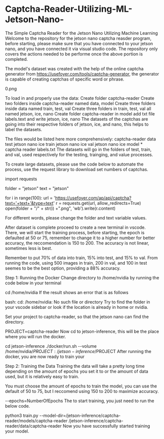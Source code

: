 # Captcha-Reader-Utilizing-ML-Jetson-Nano-
The Simple Captcha Reader for the Jetson Nano Utilizing Machine Learning
Welcome to the repository for the jetson nano captcha reasder program, before starting, please make sure that you have connected to your jetson nano, and you have connected it via visual studio code. The repository only covers the actions needed to be performe once the above portion is completed.

The model's dataset was created with the help of the online captcha generator from https://usefoyer.com/tools/captcha-generator, the generator is capable of creating captchas of specific word or phrase.

0.png

To load in and properly use the data:
Create folder captcha-reader
Create two folders inside captcha-reader named data, model
Create three folders inside data named train, test, val
Create three folders in train, test, val all named jetson, ice, nano
Create folder captcha-reader in model
add txt file labels.text and write jetson, ice, nano
The datasets of the captchas are going into their respective folders of jetson, ice, and nano, this helps to label the datasets.

The files would be listed here more comprehensively:
captcha-reader
data
test
jetson
nano
ice
train
jetson
nano
ice
val
jetson
nano
ice
model * captcha reader
labels.txt
The datasets will go in the folders of test, train, and val, used respectively for the testing, trainging, and value processes.

To create large datasets, please use the code below to automate the process, use the request library to download set numbers of captchas.


import requests

folder = "jetson"
text = "jetson"

for i in range(100):
    url = 'https://usefoyer.com/ap/api/captcha?text='+text+'&type=text'
    r = requests.get(url, allow_redirects=True)
    open(folder + "/" + str(i) +".png", 'wb').write(r.content)
     
For different words, please change the folder and text variable values.

After dataset is complete proceed to create a new terminal in vscode. There, we will start the training process, before starting, the epoch is defaulted at 50 or 75, remember to change it to a higher number for better accuracy, the reccomendation is 150 to 200. The accuracy is not linear, sometimes less is best.

Remember to put 70% of data into train, 15% into test, and 15% to val. From running the code, using 500 images in train, 200 in val, and 100 in test seemes to be the best option, providing a 88% accuracy.

Step 1: Running the Docker
Change directory to /home/nvidia by running the code below in your terminal

cd /home/nvidia
If the result shows an error that is as follows

bash: cd: /home/nvidia: No such file or directory
Try to find the folder in your vscode sidebar or look if the location is already in home or nvidia.

Set your project to captcha-reader, so that the jetson nano can find the directory.

PROJECT=captcha-reader
Now cd to jetson-inference, this will be the place where you will run the docker.

cd jetson-inference
./docker/run.sh --volume /home/nvidia/$PROJECT:/jetson-inference/$PROJECT
After running the docker, you are now ready to train your

Step 2: Training the Data
Training the data will take a pretty long time depending on the amount of epochs you set it to or the amount of data used, but it is relatively easy to train.

You must choose the amount of epochs to train the model, you can use the default of 50 to 75, but I reccomend using 150 to 200 to maximize accuracy.

--epochs=NumberOfEpochs
The to start training, you just need to run the below code.

python3 train.py --model-dir=/jetson-inference/captcha-reader/models/captcha-reader /jetson-inference/captcha-reader/data/captcha-reader
Now you have successfully started training your model.
